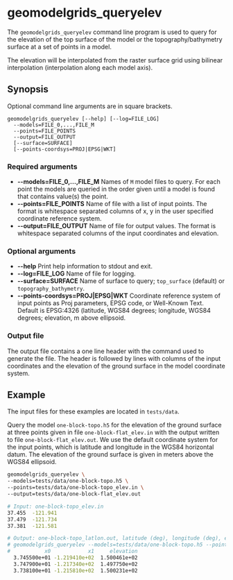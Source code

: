 # geomodelgrids_queryelev

The `geomodelgrids_queryelev` command line program is used to query for the elevation of the top surface of the model or the topography/bathymetry surface at a set of points in a model.

The elevation will be interpolated from the raster surface grid using bilinear interpolation (interpolation along each model axis).

## Synopsis

Optional command line arguments are in square brackets.

```
geomodelgrids_queryelev [--help] [--log=FILE_LOG]
  --models=FILE_0,...,FILE_M
  --points=FILE_POINTS
  --output=FILE_OUTPUT
  [--surface=SURFACE]
  [--points-coordsys=PROJ|EPSG|WKT]
```

### Required arguments

* **--models=FILE_0,...,FILE_M** Names of `M` model files to query. For each point the models are queried in the order given until a model is found that contains value(s) the point.
* **--points=FILE_POINTS** Name of file with a list of input points. The format is whitespace separated columns of x, y in the user specified coordinate reference system.
* **--output=FILE_OUTPUT** Name of file for output values. The format is whitespace separated columns of the input coordinates and elevation.

### Optional arguments

* **--help** Print help information to stdout and exit.
* **--log=FILE_LOG** Name of file for logging.
* **--surface=SURFACE** Name of surface to query; `top_surface` (default) or `topography_bathymetry`.
* **--points-coordsys=PROJ\|EPSG\|WKT** Coordinate reference system of input points as Proj parameters, EPSG code, or Well-Known Text. Default is EPSG:4326 (latitude, WGS84 degrees; longitude, WGS84 degrees; elevation, m above ellipsoid.


### Output file

The output file contains a one line header with the command used to generate the file. The header is followed by lines with columns of the input coordinates and the elevation of the ground surface in the model coordinate system.


## Example

The input files for these examples are located in `tests/data`.

Query the model `one-block-topo.h5` for the elevation of the ground surface at three points given in file `one-block-flat_elev.in` with the output written to file `one-block-flat_elev.out`. We use the default coordinate system for the input points, which is latitude and longitude in the WGS84 horizontal datum. The elevation of the ground surface is given in meters above the WGS84 ellipsoid.

```bash
geomodelgrids_queryelev \
--models=tests/data/one-block-topo.h5 \
--points=tests/data/one-block-topo_elev.in \
--output=tests/data/one-block-flat_elev.out

# Input: one-block-topo_elev.in
37.455  -121.941
37.479  -121.734
37.381  -121.581

# Output: one-block-topo_latlon.out, latitude (deg), longitude (deg), elevation (m)
# geomodelgrids_queryelev --models=tests/data/one-block-topo.h5 --points=tests/data/one-block-topo_elev.in --output=tests/data/one-block-flat_elev.out
#           x0            x1     elevation
  3.745500e+01 -1.219410e+02  1.500461e+02
  3.747900e+01 -1.217340e+02  1.497750e+02
  3.738100e+01 -1.215810e+02  1.500231e+02
```
